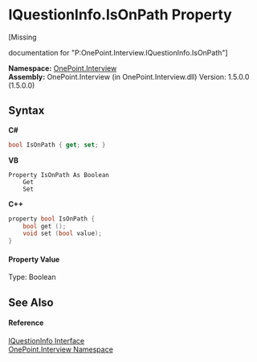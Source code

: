 # IQuestionInfo.IsOnPath Property 
 

\[Missing <summary> documentation for "P:OnePoint.Interview.IQuestionInfo.IsOnPath"\]

**Namespace:**&nbsp;<a href="N_OnePoint_Interview">OnePoint.Interview</a><br />**Assembly:**&nbsp;OnePoint.Interview (in OnePoint.Interview.dll) Version: 1.5.0.0 (1.5.0.0)

## Syntax

**C#**<br />
``` C#
bool IsOnPath { get; set; }
```

**VB**<br />
``` VB
Property IsOnPath As Boolean
	Get
	Set
```

**C++**<br />
``` C++
property bool IsOnPath {
	bool get ();
	void set (bool value);
}
```


#### Property Value
Type: Boolean

## See Also


#### Reference
<a href="T_OnePoint_Interview_IQuestionInfo">IQuestionInfo Interface</a><br /><a href="N_OnePoint_Interview">OnePoint.Interview Namespace</a><br />